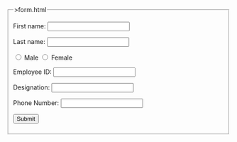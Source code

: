 <!DOCTYPE html>
<html lang="en">
<head>
<title>form.html</title>
</head>
<body>
  <form>
    <fieldset>
    <legend>>form.html</legend>
     <p>
         First name: <input type = "text" name = "fname" />
  </p>
   <p>
         Last name: <input type = "text" name = "lname" />
  </p>
 
   <p>
         <input type = "radio" name = "Gender" value = "Male"> Male
         <input type = "radio" name = "Gender" value = "Female"> Female
</p>
 
<p>
Employee ID: <input type = "text" name = "ID" />
</p>
 
<p>
Designation: <input type = "text" name = "ID" />
</p>
 
<p>
Phone Number: <input type = "text" name = "phone" />
</p>
 
 <p>
      <input type = "submit" name = "submit" value = "Submit" />
    </p>
</fieldset>
</form>
</body>
